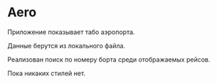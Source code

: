 # Aero

Приложение показывает табо аэропорта.

Данные берутся из локального файла.

Реализован поиск по номеру борта среди отображаемых рейсов.

Пока никаких стилей нет.

